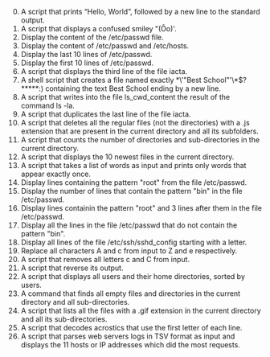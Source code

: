 0. A script that prints “Hello, World”, followed by a new line to the standard output.
1. A script that displays a confused smiley "(Ôo)'.
2. Display the content of the /etc/passwd file.
3. Display the content of /etc/passwd and /etc/hosts.
4. Display the last 10 lines of /etc/passwd.
5. Display the first 10 lines of /etc/passwd.
6. A script that displays the third line of the file iacta.
7. A shell script that creates a file named exactly \*\\'"Best School"\'\\*$\?\*\*\*\*\*:) containing the text Best School ending by a new line.
8. A script that writes into the file ls_cwd_content the result of the command ls -la. 
9. A script that duplicates the last line of the file iacta.
10. A script that deletes all the regular files (not the directories) with a .js extension that are present in the current directory and all its subfolders.
11. A script that counts the number of directories and sub-directories in the current directory.
12. A script that displays the 10 newest files in the current directory.
13. A script that takes a list of words as input and prints only words that appear exactly once.
14. Display lines containing the pattern "root" from the file /etc/passwd.
15. Display the number of lines that contain the pattern "bin" in the file /etc/passwd.
16. Display lines containin the pattern "root" and 3 lines after them in the file /etc/passwd.
17. Display all the lines in the file /etc/passwd that do not contain the pattern "bin".
18. Display all lines of the file /etc/ssh/sshd_config starting with a letter.
19. Replace all characters A and c from input to Z and e respectively.
20. A script that removes all letters c and C from input.
21. A script that reverse its output.
22. A script that displays all users and their home directories, sorted by users.
23. A command that finds all empty files and directories in the current directory and all sub-directories.
24. A script that lists all the files with a .gif extension in the current directory and all its sub-directories.
25. A script that decodes acrostics that use the first letter of each line.
26. A script that parses web servers logs in TSV format as input and displays the 11 hosts or IP addresses which did the most requests. 
